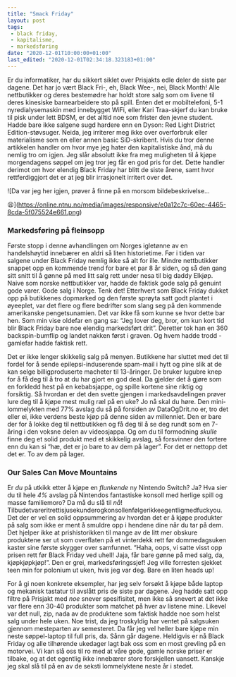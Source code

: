 ```yaml
---
title: "Smack Friday"
layout: post
tags: 
 - black friday,
 - kapitalisme,
 - markedsføring
date: "2020-12-01T10:00:00+01:00"
last_edited: "2020-12-01T02:34:18.323183+01:00"
---
```

Er du informatiker, har du sikkert siklet over Prisjakts edle deler de siste par dagene. Det har jo vært Black Fri-, eh, Black Wee-, nei, Black Month! Alle nettbutikker og deres bestemødre har holdt store salg som om livene til deres kinesiske barnearbeidere sto på spill. Enten det er mobiltelefoni, 5-1 nyredialysemaskin med innebygget WiFi, eller Kari Traa-skjerf du kan bruke til pisk under lett BDSM, er det alltid noe som frister den jevne student. Hadde bare ikke salgene sugd hardere enn en Dyson: Red Light District Edition-støvsuger. Neida, jeg irriterer meg ikke over overforbruk eller materialisme som en eller annen basic SiD-skribent. Hvis du tror denne artikkelen handler om hvor mye jeg hater den kapitalistiske ånd, må du nemlig tro om igjen. Jeg slår absolutt ikke fra meg muligheten til å kjøpe morgendagens søppel om jeg tror jeg får en god pris for det. Dette handler derimot om hvor elendig Black Friday har blitt de siste årene, samt hvor rettferdiggjort det er at jeg blir irrasjonelt irritert over det.

![Da var jeg her igjen, prøver å finne på en morsom bildebeskrivelse...

😫](<https://online.ntnu.no/media/images/responsive/e0a12c7c-60ec-4465-8cda-5f075524e661.png>)

### Markedsføring på fleinsopp

Første stopp i denne avhandlingen om Norges igletønne av en handelshøytid innebærer en aldri så liten historietime. Før i tiden var salgene under Black Friday nemlig ikke så alt for ille. Mindre nettbutikker snappet opp en kommende trend for bare et par 8 år siden, og så den gang sitt snitt til å gønne på med litt salg rett under nesa til big daddy Elkjøp. Naive som norske nettbutikker var, hadde de faktisk gode salg på genuint gode varer. Gode salg i Norge. Tenk det! Etterhvert som Black Friday dukket opp på butikkenes dopmarked og den første sprøyta satt godt plantet i øyeeplet, var det flere og flere bedrifter som slang seg på den kommende amerikanske pengetsunamien. Det var ikke få som kunne se hvor dette bar hen. Som min vise oldefar en gang sa: “Jeg lover deg, bror, om kun kort tid blir Black Friday bare noe elendig markedsført drit”. Deretter tok han en 360 backspin-bumflip og landet nakken først i graven. Og hvem hadde trodd - gamlefar hadde faktisk rett.

Det er ikke lenger skikkelig salg på menyen. Butikkene har sluttet med det til fordel for å sende epilepsi-induserende spam-mail i hytt og pine slik at de kan selge billigproduserte macheter til 13-åringer. De bruker lugubre knep for å få deg til å tro at du har gjort en god deal. Da gjelder det å gjøre som en forkledd hest på en kebabsjappe, og spille kortene sine riktig og forsiktig. Så hvordan er det den svette gjengen i markedsavdelingen prøver lure deg til å kjøpe mest mulig ræl på en uke? Jo nå skal du høre. Den mini-lommelykten med 77% avslag du så på forsiden av DataOgDrit.no er, tro det eller ei, ikke verdens beste kjøp på denne siden av millenniet. Den er bare der for å lokke deg til nettbutikken og få deg til å se deg rundt som en 7-åring i den voksne delen av videosjappa. Og om du til formodning *skulle* finne deg et solid produkt med et skikkelig avslag, så forsvinner den fortere enn du kan si “hæ, det er jo bare to av dem på lager”. For det er nettopp det det er. To av dem på lager.

### Our Sales Can Move Mountains

Er *du* på utkikk etter å kjøpe en *flunkende* ny Nintendo Switch? Ja? Hva sier du til hele *4%* avslag på Nintendos fantastiske konsoll med herlige spill og masse familiemoro? Da må du slå til *nå*! Tilbudetvareritrettisjusekunderogkonsollenfølgerikkeegentligmedfuckyou. Det der er vel en solid oppsummering av hvordan det er å kjøpe produkter på salg som ikke er ment å smuldre opp i hendene dine når du tar på dem. Det hjelper ikke at prishistorikken til mange av de litt mer obskure produktene ser ut som overflaten på et vinterdekk rett før dommedagsuken kaster sine første skygger over samfunnet. “Haha, oops, vi satte visst opp prisen rett før Black Friday ved uhell! Jaja, får bare gønne på med salg, da, kjøpkjøpkjøp!”. Den er grei, markedsføringssjef! Jeg ville forresten sjekket teen min for polonium ut uken, hvis jeg var deg. Bare en liten heads up!

For å gi noen konkrete eksempler, har jeg selv forsøkt å kjøpe både laptop og mekanisk tastatur til avslått pris de siste par dagene. Jeg hadde satt opp filtre på Prisjakt med *noe* snever spesifisitet, men ikke så snevert at det ikke var flere enn 30-40 produkter som matchet på hver av listene mine. Likevel var det null, zip, nada av de produktene som faktisk hadde noe som helst salg under hele uken. Noe trist, da jeg troskyldig har ventet på salgsuken gjennom mesteparten av semesteret. Da får jeg vel heller bare kjøpe min neste søppel-laptop til full pris, da. Sånn går dagene. Heldigvis er nå Black Friday og alle tilhørende ukedager lagt bak oss som en most grevling på en motorvei. Vi kan slå oss til ro med at våre gode, gamle norske priser er tilbake, og at det egentlig ikke innebærer store forskjellen uansett. Kanskje jeg skal slå til på en av de seksti lommelyktene neste år i stedet.
